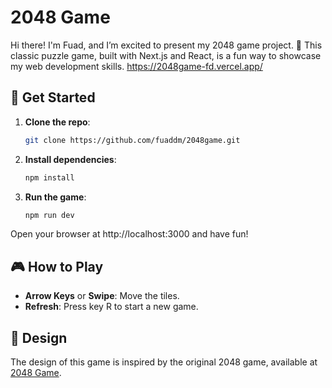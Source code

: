 # 2048 Game

Hi there! I'm Fuad, and I’m excited to present my 2048 game project. 🎉 This classic puzzle game, built with Next.js and React, is a fun way to showcase my web development skills.
https://2048game-fd.vercel.app/

## 🚀 Get Started

1. **Clone the repo**:

   ```bash
   git clone https://github.com/fuaddm/2048game.git

2. **Install dependencies**:

   ```bash
   npm install

3. **Run the game**:

   ```bash
   npm run dev

Open your browser at http://localhost:3000 and have fun!

## 🎮 How to Play

- **Arrow Keys** or **Swipe**: Move the tiles.
- **Refresh**: Press key R to start a new game.

## 🎨 Design

The design of this game is inspired by the original 2048 game, available at [2048 Game](https://play2048.co/).
